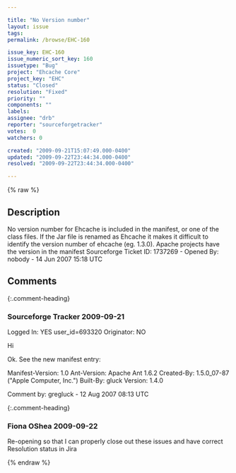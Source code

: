 ```yaml
---

title: "No Version number"
layout: issue
tags: 
permalink: /browse/EHC-160

issue_key: EHC-160
issue_numeric_sort_key: 160
issuetype: "Bug"
project: "Ehcache Core"
project_key: "EHC"
status: "Closed"
resolution: "Fixed"
priority: ""
components: ""
labels: 
assignee: "drb"
reporter: "sourceforgetracker"
votes:  0
watchers: 0

created: "2009-09-21T15:07:49.000-0400"
updated: "2009-09-22T23:44:34.000-0400"
resolved: "2009-09-22T23:44:34.000-0400"

---
```




{% raw %}



## Description

<div markdown="1" class="description">

No version number for Ehcache is included in the manifest, or one of the class files. If the Jar file is renamed as Ehcache it makes it difficult to identify the version number of ehcache (eg. 1.3.0).
Apache projects have the version in the manifest
Sourceforge Ticket ID: 1737269 - Opened By: nobody - 14 Jun 2007 15:18 UTC

</div>

## Comments


{:.comment-heading}
### **Sourceforge Tracker** <span class="date">2009-09-21</span>

<div markdown="1" class="comment">

Logged In: YES 
user\_id=693320
Originator: NO

Hi

Ok. See the new manifest entry:

Manifest-Version: 1.0
Ant-Version: Apache Ant 1.6.2
Created-By: 1.5.0\_07-87 ("Apple Computer, Inc.")
Built-By: gluck
Version: 1.4.0


Comment by: gregluck - 12 Aug 2007 08:13 UTC

</div>


{:.comment-heading}
### **Fiona OShea** <span class="date">2009-09-22</span>

<div markdown="1" class="comment">

Re-opening so that I can properly close out these issues and have correct Resolution status in Jira

</div>



{% endraw %}
